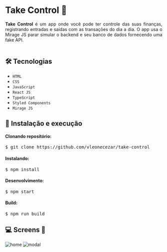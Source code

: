 <h1>Take Control 💸</h1>

<div style="text-align: justify;">
<strong>Take Control</strong> é um app onde você pode ter controle das suas finanças, registrando entradas e saídas com as transações do dia a dia. O app usa o Mirage JS parar simular o backend e seu banco de dados fornecendo uma fake API.
<br /><br />
</div>

## 🛠 Tecnologias

- <code>HTML</code>
- <code>CSS</code>
- <code>JavaScript</code>
- <code>React JS</code>
- <code>TypeScript</code>
- <code>Styled Components</code>
- <code>Mirage JS</code>

## 🚀 Instalação e execução

#### Clonando repositório:

<pre>$ git clone https://github.com/vleonecezar/take-control</pre>

#### Instalando:

<pre>$ npm install</pre>

#### Desenvolvimento:

<pre>$ npm start</pre>

#### Build:

<pre>$ npm run build</pre>

## 💻 Screens 📱

![home](https://user-images.githubusercontent.com/76831929/155047320-229e2635-a5e0-4b1a-abc5-b85f4ccbd0ea.png)
![modal](https://user-images.githubusercontent.com/76831929/155047480-066b35aa-c06c-49b0-969f-b59ae87d0852.png)
